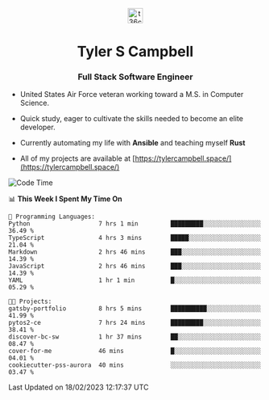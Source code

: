 <p align="center">
<a href="https://www.linkedin.com/in/t36campbell" target="blank"><img align="center" src="https://ik.imagekit.io/t36campbell/Portfolio/linkedin.png.original_m8bbGgPh6.png" alt="t36campbell" height="30" width="30" /></a>
</p>
<h1 align="center">Tyler S Campbell</h1>
<h3 align="center">Full Stack Software Engineer</h3>

* United States Air Force veteran working toward a M.S. in Computer Science.

* Quick study, eager to cultivate the skills needed to become an elite developer.

* Currently automating my life with **Ansible** and teaching myself **Rust**

* All of my projects are available at [https://tylercampbell.space/](https://tylercampbell.space/)

<!--START_SECTION:waka-->
![Code Time](http://img.shields.io/badge/Code%20Time-2%2C178%20hrs%2015%20mins-blue)

📊 **This Week I Spent My Time On** 

```text
💬 Programming Languages: 
Python                   7 hrs 1 min         █████████░░░░░░░░░░░░░░░░   36.49 % 
TypeScript               4 hrs 3 mins        █████░░░░░░░░░░░░░░░░░░░░   21.04 % 
Markdown                 2 hrs 46 mins       ███░░░░░░░░░░░░░░░░░░░░░░   14.39 % 
JavaScript               2 hrs 46 mins       ███░░░░░░░░░░░░░░░░░░░░░░   14.39 % 
YAML                     1 hr 1 min          █░░░░░░░░░░░░░░░░░░░░░░░░   05.29 % 

🐱‍💻 Projects: 
gatsby-portfolio         8 hrs 5 mins        ██████████░░░░░░░░░░░░░░░   41.99 % 
pytos2-ce                7 hrs 24 mins       █████████░░░░░░░░░░░░░░░░   38.41 % 
discover-bc-sw           1 hr 37 mins        ██░░░░░░░░░░░░░░░░░░░░░░░   08.47 % 
cover-for-me             46 mins             █░░░░░░░░░░░░░░░░░░░░░░░░   04.01 % 
cookiecutter-pss-aurora  40 mins             ░░░░░░░░░░░░░░░░░░░░░░░░░   03.47 % 

```


 Last Updated on 18/02/2023 12:17:37 UTC
<!--END_SECTION:waka-->
